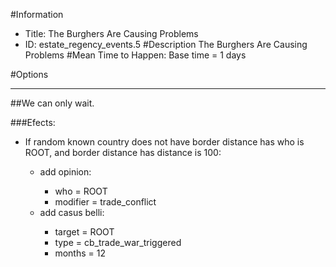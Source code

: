 #Information
 - Title: The Burghers Are Causing Problems
 - ID: estate_regency_events.5
#Description
The Burghers Are Causing Problems
#Mean Time to Happen:
Base time = 1 days

#Options

___
##We can only wait.

###Efects:<ul><li>If random known country does not have border distance has who is ROOT, and border distance has distance is 100:</li><ul><li>add opinion:</li><ul><li>who = ROOT</li><li>modifier = trade_conflict</li></ul><li>add casus belli:</li><ul><li>target = ROOT</li><li>type = cb_trade_war_triggered</li><li>months = 12</li></ul></ul></ul>
